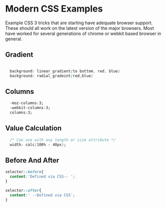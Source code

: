 Modern CSS Examples
===================

 Example CSS 3 tricks that are starting have adequate browser support. These should all work on the latest version of the major browsers. Most have worked for several generations of chrome or webkit based browser in general. 

Gradient
--------
```css
  
  background: linear_gradient(to bottom, red, blue)
  background: radial_gradeint(red,blue)
```

Columns
-------
```css
  -moz-columns:3;
  -webkit-columns:3;
  columns:3;  
```

Value Calculation
-----------------
```css
  /* Can use with any length or size attribute */
  width: calc(100% - 40px);
```

Before And After
----------------
```css
selector::before{
  content:'Defined via CSS-- ';
}

selector::after{
  content:' --Defined via CSS';
}
```
